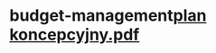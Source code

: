 # budget-management[plan koncepcyjny.pdf](https://github.com/aletutaj/budget-management/files/13672801/plan.koncepcyjny.pdf)
